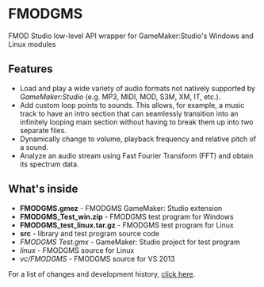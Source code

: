 # FMODGMS
FMOD Studio low-level API wrapper for GameMaker:Studio's Windows and Linux modules

Features
--------

- Load and play a wide variety of audio formats not natively supported by *GameMaker:Studio* (e.g. MP3, MIDI, MOD, S3M, XM, IT, etc.).
- Add custom loop points to sounds. This allows, for example, a music track to have an intro section that can seamlessly transition into an infinitely looping main section without having to break them up into two separate files.
- Dynamically change to volume, playback frequency and relative pitch of a sound.
- Analyze an audio stream using Fast Fourier Transform (FFT) and obtain its spectrum data.


What's inside
-------------

- __FMODGMS.gmez__ - FMODGMS GameMaker: Studio extension
- __FMODGMS_Test_win.zip__ - FMODGMS test program for Windows
- __FMODGMS_test_linux.tar.gz__ - FMODGMS test program for Linux
- __src__ - library and test program source code
 - _FMODGMS Test.gmx_ - GameMaker: Studio project for test program
 - _linux_ - FMODGMS source for Linux
 - _vc/FMODGMS_ - FMODGMS source for VS 2013

For a list of changes and development history, [click here](README.md).
